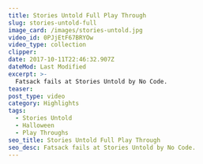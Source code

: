 ```yaml
---
title: Stories Untold Full Play Through
slug: stories-untold-full
image_card: /images/stories-untold.jpg
video_id: 0PJjEtF67BRYOw
video_type: collection
clipper:
date: 2017-10-11T22:46:32.907Z
dateMod: Last Modified
excerpt: >-
  Fatsack fails at Stories Untold by No Code.
teaser:
post_type: video
category: Highlights
tags:
  - Stories Untold
  - Halloween
  - Play Throughs
seo_title: Stories Untold Full Play Through
seo_desc: Fatsack fails at Stories Untold by No Code.
---
```


